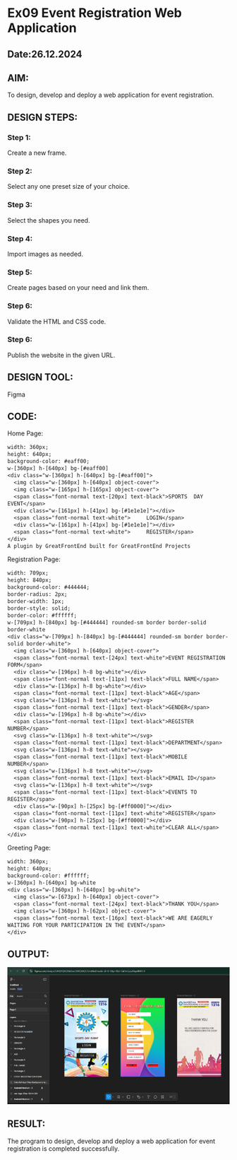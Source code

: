 # Ex09 Event Registration Web Application
## Date:26.12.2024

## AIM:
To design, develop and deploy a web application for event registration.

## DESIGN STEPS:

### Step 1:
Create a new frame.

### Step 2:
Select any one preset size of your choice.

### Step 3:
Select the shapes you need.

### Step 4:
Import images as needed.

### Step 5:
Create pages based on your need and link them.

### Step 6:

Validate the HTML and CSS code.

### Step 6:

Publish the website in the given URL.

## DESIGN TOOL:
Figma

## CODE:
Home Page:
```
width: 360px;
height: 640px;
background-color: #eaff00;
w-[360px] h-[640px] bg-[#eaff00]
<div class="w-[360px] h-[640px] bg-[#eaff00]">
  <img class="w-[360px] h-[640px] object-cover">
  <img class="w-[165px] h-[165px] object-cover">
  <span class="font-normal text-[20px] text-black">SPORTS  DAY  EVENT</span>
  <div class="w-[161px] h-[41px] bg-[#1e1e1e]"></div>
  <span class="font-normal text-white">     LOGIN</span>
  <div class="w-[161px] h-[41px] bg-[#1e1e1e]"></div>
  <span class="font-normal text-white">     REGISTER</span>
</div>
A plugin by GreatFrontEnd built for GreatFrontEnd Projects

```
Registration Page:
```
width: 709px;
height: 840px;
background-color: #444444;
border-radius: 2px;
border-width: 1px;
border-style: solid;
border-color: #ffffff;
w-[709px] h-[840px] bg-[#444444] rounded-sm border border-solid border-white
<div class="w-[709px] h-[840px] bg-[#444444] rounded-sm border border-solid border-white">
  <img class="w-[360px] h-[640px] object-cover">
  <span class="font-normal text-[24px] text-white">EVENT REGISTRATION FORM</span>
  <div class="w-[196px] h-8 bg-white"></div>
  <span class="font-normal text-[11px] text-black">FULL NAME</span>
  <div class="w-[136px] h-8 bg-white"></div>
  <span class="font-normal text-[11px] text-black">AGE</span>
  <svg class="w-[136px] h-8 text-white"></svg>
  <span class="font-normal text-[11px] text-black">GENDER</span>
  <div class="w-[196px] h-8 bg-white"></div>
  <span class="font-normal text-[11px] text-black">REGISTER NUMBER</span>
  <svg class="w-[136px] h-8 text-white"></svg>
  <span class="font-normal text-[11px] text-black">DEPARTMENT</span>
  <svg class="w-[136px] h-8 text-white"></svg>
  <span class="font-normal text-[11px] text-black">MOBILE NUMBER</span>
  <svg class="w-[136px] h-8 text-white"></svg>
  <span class="font-normal text-[11px] text-black">EMAIL ID</span>
  <svg class="w-[136px] h-8 text-white"></svg>
  <span class="font-normal text-[11px] text-black">EVENTS TO REGISTER</span>
  <div class="w-[90px] h-[25px] bg-[#ff0000]"></div>
  <span class="font-normal text-[11px] text-white">REGISTER</span>
  <div class="w-[90px] h-[25px] bg-[#ff0000]"></div>
  <span class="font-normal text-[11px] text-white">CLEAR ALL</span>
</div>

```
Greeting Page:
```
width: 360px;
height: 640px;
background-color: #ffffff;
w-[360px] h-[640px] bg-white
<div class="w-[360px] h-[640px] bg-white">
  <img class="w-[673px] h-[640px] object-cover">
  <span class="font-normal text-[24px] text-black">THANK YOU</span>
  <img class="w-[360px] h-[62px] object-cover">
  <span class="font-normal text-[16px] text-black">WE ARE EAGERLY WAITING FOR YOUR PARTICIPATION IN THE EVENT</span>
</div>

```
## OUTPUT:
![alt text](<Screenshot 2024-12-26 130042.png>)

## RESULT:
The program to design, develop and deploy a web application for event registration is completed successfully.
